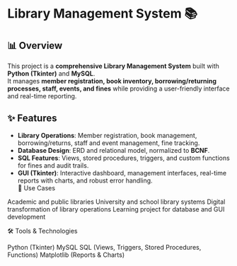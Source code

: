 # Library Management System 📚

## 📊 Overview
This project is a **comprehensive Library Management System** built with **Python (Tkinter)** and **MySQL**.  
It manages **member registration, book inventory, borrowing/returning processes, staff, events, and fines** while providing a user-friendly interface and real-time reporting.  

## ✨ Features
- **Library Operations**: Member registration, book management, borrowing/returns, staff and event management, fine tracking.  
- **Database Design**: ERD and relational model, normalized to **BCNF**.  
- **SQL Features**: Views, stored procedures, triggers, and custom functions for fines and audit trails.  
- **GUI (Tkinter)**: Interactive dashboard, management interfaces, real-time reports with charts, and robust error handling.  
📌 Use Cases

Academic and public libraries
University and school library systems
Digital transformation of library operations
Learning project for database and GUI development

🛠️ Tools & Technologies

Python (Tkinter)
MySQL
SQL (Views, Triggers, Stored Procedures, Functions)
Matplotlib (Reports & Charts)
